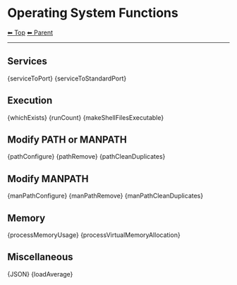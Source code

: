 # Operating System Functions

<!-- TEMPLATE header 2 -->
[⬅ Top](index.md) [⬅ Parent ](../index.md)
<hr />

## Services

{serviceToPort}
{serviceToStandardPort}

## Execution

{whichExists}
{runCount}
{makeShellFilesExecutable}

## Modify PATH or MANPATH

{pathConfigure}
{pathRemove}
{pathCleanDuplicates}

## Modify MANPATH

{manPathConfigure}
{manPathRemove}
{manPathCleanDuplicates}

## Memory

{processMemoryUsage}
{processVirtualMemoryAllocation}

## Miscellaneous

{JSON}
{loadAverage}
